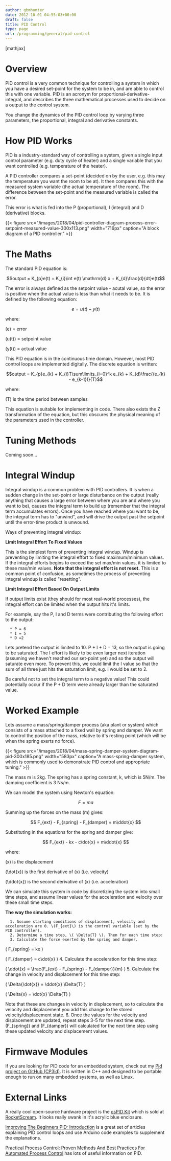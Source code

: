 ```yaml
---
author: gbmhunter
date: 2012-10-01 04:55:03+00:00
draft: false
title: PID Control
type: page
url: /programming/general/pid-control
---
```


[mathjax]




# Overview




PID control is a very common technique for controlling a system in which you have a desired set-point for the system to be in, and are able to control this with one variable. PID is an acronym for proportional-derivative-integral, and describes the three mathematical processes used to decide on a output to the control system.




You change the dynamics of the PID control loop by varying three parameters, the proportional, integral and derivative constants.




# How PID Works




PID is a industry-standard way of controlling a system, given a single input control parameter (e.g. duty cycle of heater) and a single variable that you want controlled (e.g. temperature of the heater).




A PID controller compares a set-point (decided on by the user, e.g. this may the temperature you want the room to be at). It then compares this with the measured system variable (the actual temperature of the room). The difference between the set-point and the measured variable is called the error.




This error is what is fed into the P (proportional), I (integral) and D (derivative) blocks.






{{< figure src="/images/2018/04/pid-controller-diagram-process-error-setpoint-measured-value-300x113.png" width="716px" caption="A block diagram of a PID controller."  >}}






# The Maths




The standard PID equation is:




$$output = K_{p}e(t) + K_{i}\int e(t) \mathrm{d} x + K_{d}\frac{d}{dt}e(t)$$




The error is always defined as the setpoint value - acutal value, so the error is positive when the actual value is less than what it needs to be. It is defined by the following equation:




$$e = u(t) - y(t)$$




where:  

 \(e\) = error  

 \(u(t)\) = setpoint value  

 \(y(t)\) = actual value




This PID equation is in the continuous time domain. However, most PID control loops are implemented digitally. The discrete equation is written:




$$output = K_{p}e_{k} + K_{i}T\sum\limits_{i=0}^k e_{k} + K_{d}\frac{(e_{k} - e_{k-1})}{T}$$




where:  

 \(T\) is the time period between samples




This equation is suitable for implementing in code. There also exists the Z transformation of the equation, but this obscures the physical meaning of the parameters used in the controller.




# Tuning Methods




Coming soon...




# Integral Windup




Integral windup is a common problem with PID controllers. It is when a sudden change in the set-point or large disturbance on the output (really anything that causes a large error between where you are and where you want to be), causes the integral term to build up (remember that the integral term accumulates errors). Once you have reached where you want to be, the integral term has to "unwind", and will drive the output past the setpoint until the error-time product is unwound.




Ways of preventing integral windup:




**Limit Integral Effort To Fixed Values**




This is the simplest form of preventing integral windup. Windup is preventing by limiting the integral effort to fixed maximum/minimum values. If the integral efforts begins to exceed the set max/min values, it is limited to these max/min values. **Note that the integral effort is not reset.** This is a common point of confusion, as sometimes the process of preventing integral windup is called "resetting".




**Limit Integral Effort Based On Output Limits**




If output limits exist (they should for most real-world processes), the integral effort can be limited when the output hits it's limits.




For example, say the P, I and D terms were contributing the following effort to the output:





	  * P = 6
	  * I = 5
	  * D =2



Lets pretend the output is limited to 10. P + I + D = 13, so the output is going to be saturated. The I effort is likely to be even larger next iteration (assuming we haven't reached our set-point yet) and so the output will saturate even more. To prevent this, we could limit the I value so that the sum of all three just hits the saturation limit, e.g. I would be set to 2.




Be careful not to set the integral term to a negative value! This could potentially occur if the P + D term were already larger than the saturated value.




# Worked Example




Lets assume a mass/spring/damper process (aka plant or system) which consists of a mass attached to a fixed wall by spring and damper. We want to control the position of the mass, relative to it's resting point (which will be when the spring exerts no force).



{{< figure src="/images/2018/04/mass-spring-damper-system-diagram-pid-300x185.png" width="583px" caption="A mass-spring-damper system, which is commonly used to demonstrate PID control and appropriate tuning."  >}}



The mass m is 2kg. The spring has a spring constant, k, which is 5N/m. The damping coefficient is 3 Ns/m.




We can model the system using Newton's equation:




$$ F = ma $$




Summing up the forces on the mass \(m\) gives:




$$ F_{ext} - F_{spring} - F_{damper} = m\ddot{x} $$




Substituting in the equations for the spring and damper give:




$$ F_{ext} - kx - c\dot{x} = m\ddot{x} $$




where:  

 \(x\) is the displacement  

 \(\dot{x}\) is the first derivative of \(x\) (i.e. velocity)  

 \(\ddot{x}\) is the second derivative of \(x\) (i.e. acceleration)




We can simulate this system in code by discretizing the system into small time steps, and assume linear values for the acceleration and velocity over these small time steps.




**The way the simulation works:**





	  1. Assume starting conditions of displacement, velocity and acceleration are 0. \(F_{ext}\) is the control variable (set by the PID controller).
	  2. Determine a time step, \( \Delta{T} \). Then for each time step:
	  3. Calculate the force exerted by the spring and damper.  

 \( F_{spring} = kx \)  

 \( F_{damper} = c\dot{x} \)
	  4. Calculate the acceleration for this time step:  

 \( \ddot{x} = \frac{F_{ext} - F_{spring} - F_{damper}}{m} \)
	  5. Calculate the change in velocity and displacement for this time step:  

 \( \Delta{\dot{x}} = \ddot{x} \Delta{T} \)  

 \( \Delta{x} = \dot{x} \Delta{T} \)  

   

 Note that these are changes in velocity in displacement, so to calculate the velocity and displacement you add this change to the stored velocity/displacement state.
	  6. Once the values for the velocity and displacement are updated, repeat steps 3-5 for the next time step. \(F_{spring}\) and \(F_{damper}\) will calculated for the next time step using these updated velocity and displacement values.



# Firmwave Modules




If you are looking for PID code for an embedded system, check out my [Pid project on GitHub (CP3id)](https://github.com/gbmhunter/CP3id). It is written in C++ and designed to be portable enough to run on many embedded systems, as well as Linux.




# External Links




A really cool open-source hardware project is the [osPID Kit](http://www.rocketscream.com/shop/ospid-kit) which is sold at [RocketScream](http://www.rocketscream.com). It looks really swank in it's acrylic blue enclosure.




[Improving The Beginners PID: Introduction](http://brettbeauregard.com/blog/2011/04/improving-the-beginners-pid-introduction/) is a great set of articles explaining PID control loops and use Arduino code examples to supplement the explanations.




[Practical Process Control: Proven Methods And Best Practices For Automated Process Control](http://controlguru.com/) has lots of useful information on PID.
